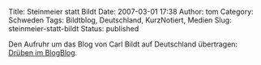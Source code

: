 Title: Steinmeier statt Bildt
Date: 2007-03-01 17:38
Author: tom
Category: Schweden
Tags: Bildtblog, Deutschland, KurzNotiert, Medien
Slug: steinmeier-statt-bildt
Status: published

Den Aufruhr um das Blog von Carl Bildt auf Deutschland übertragen:
[Drüben im
BlogBlog](http://blogblog.thomasmarquart.net/2007/03/01/der-bloggende-minister/).


